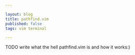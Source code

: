 ```yaml
---

layout: blog
title: pathfind.vim
published: false
tags: vim terminal

---
```


TODO write what the hell pathfind.vim is and how it works:)
